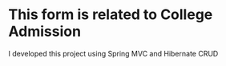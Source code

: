 # This form is related to College Admission
I developed this project using Spring MVC and Hibernate CRUD
